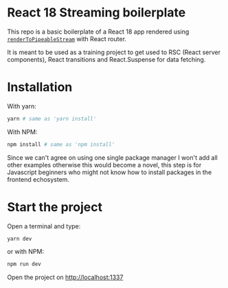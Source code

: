 # React 18 Streaming boilerplate

This repo is a basic boilerplate of a React 18 app rendered using [`renderToPipeableStream`](https://react.dev/reference/react-dom/server/renderToPipeableStream) with React router.

It is meant to be used as a training project to get used to RSC (React server components), React transitions and React.Suspense for data fetching.

# Installation

With yarn:

```bash
yarn # same as 'yarn install'
```

With NPM:

```bash
npm install # same as 'npm install'
```

Since we can't agree on using one single package manager I won't add all other examples otherwise this would become a novel, this step is for Javascript beginners who might not know how to install packages in the frontend echosystem.

# Start the project

Open a terminal and type:

```bash
yarn dev
```

or with NPM:

```bash
npm run dev
```

Open the project on [http://localhost:1337](http://localhost:1337)
